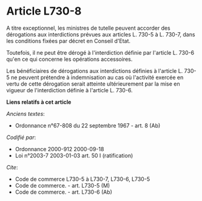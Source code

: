 # Article L730-8

A titre exceptionnel, les ministres de tutelle peuvent accorder des dérogations aux interdictions prévues aux articles L.
730-5 à L. 730-7, dans les conditions fixées par décret en Conseil d'Etat.

Toutefois, il ne peut être dérogé à l'interdiction définie par l'article L. 730-6 qu'en ce qui concerne les opérations
accessoires.

Les bénéficiaires de dérogations aux interdictions définies à l'article L. 730-5 ne peuvent prétendre à indemnisation au cas
où l'activité exercée en vertu de cette dérogation serait atteinte ultérieurement par la mise en vigueur de l'interdiction
définie à l'article L. 730-6.

**Liens relatifs à cet article**

_Anciens textes_:

  - Ordonnance n°67-808 du 22 septembre 1967 - art. 8 (Ab)

_Codifié par_:

  - Ordonnance 2000-912 2000-09-18
  - Loi n°2003-7 2003-01-03 art. 50 I (ratification)

_Cite_:

  - Code de commerce L730-5 à L730-7, L730-6, L730-5
  - Code de commerce. - art. L730-5 (M)
  - Code de commerce. - art. L730-6 (Ab)
